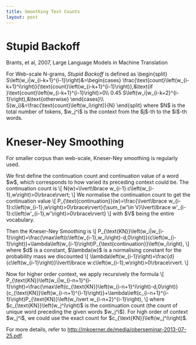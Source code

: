 ```yaml
---
title: Smoothing Text Counts
layout: post
---
```


<script type="text/javascript" src="https://cdn.mathjax.org/mathjax/latest/MathJax.js?config=TeX-AMS-MML_HTMLorMML"></script>
<script type="text/x-mathjax-config">MathJax.Hub.Config({tex2jax: {inlineMath: [['$','$'], ['\\(','\\)']]}});</script>

# Stupid Backoff

Brants, et al, 2007, Large Language Models in Machine Translation

<p>For Web-scale N-grams, <em>Stupid Backoff</em> is defined as
\begin{split}
S\left(w_i|w_{i-k+1}^{i-1}\right)&=\begin{cases}
\frac{\text{count}\left(w_{i-k+1}^i\right)}{\text{count}\left(w_{i-k+1}^{i-1}\right)},&\text{if }\text{count}\left(w_{i-k+1}^{i-1}\right)>0\\
0.45 S\left(w_i|w_{i-k+2}^{i-1}\right),&\text{otherwise}
\end{cases}\\
S(w_i)&=\frac{\text{count}\left(w_i\right)}{N}
\end{split}
where $N$ is the total number of tokens, $w_j^i$ is the context from the $j$-th to the $i$-th words.
</p>

# Kneser-Ney Smoothing

For smaller corpus than web-scale, Kneser-Ney smoothing is regularly used.

<p>We first define the continuation count and continuation value of a word $w$, which corresponds to how varied its preceding context could be. The continuation count is 
\[
N(w)=\lvert\lbrace w_{i-1}:c\left(w_{i-1},w\right)>0\rbrace\rvert;
\]
We normalise the continuation count to get the continuation value
\[
P_{\text{continuation}}(w)=\frac{\lvert\lbrace w_{i-1}:c\left(w_{i-1},w\right)>0\rbrace\rvert}{\sum_{w'\in V}\lvert\lbrace w'_{i-1}:c\left(w'_{i-1},w'\right)>0\rbrace\rvert}
\]
with $V$ being the entire vocabulary.</p>

<p>Then the Kneser-Ney Smoothing is 
\[
P_{\text{KN}}\left(w_i|w_{i-1}\right)=\frac{\max\left(c\left(w_{i-1},w_i\right)-d,0\right)}{c\left(w_{i-1}\right)}+\lambda\left(w_{i-1}\right)P_{\text{continuation}}\left(w_i\right),
\]
where $d$ is a constant, $\lambda(w)$ is a normalising constant for the probability mass we discounted
\[
\lambda\left(w_{i-1}\right)=\frac{d}{c\left(w_{i-1}\right)}\lvert\lbrace w:c\left(w_{i-1},w\right)>0\rbrace\rvert.
\]</p>

<p>Now for higher order context, we apply recursively the formula
\[
P_{\text{KN}}\left(w_i|w_{i-n+1}^{i-1}\right)=\frac{\max\left(c_{\text{KN}}\left(w_{i-n+1}^i\right)-d,0\right)}{c_{\text{KN}}\left(w_{i-n+1}^{i-1}\right)}+\lambda\left(c_{i-n+1}^{i-1}\right)P_{\text{KN}}\left(w_i\vert w_{i-n+2}^{i-1}\right),
\]
where $c_{\text{KN}}\left(w_j^i\right)$ is the continuation count (the count of  unique word preceding the given words $w_j^i$). For high order of context $w_j^i$, we could use the exact count for $c_{\text{KN}}\left(w_j^i\right)$.</p>

For more details, refer to <http://mkoerner.de/media/oberseminar-2013-07-25.pdf>.


 